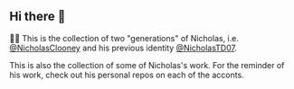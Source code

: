 ## Hi there 👋

🙋‍♀️ This is the collection of two "generations" of Nicholas, i.e. [@NicholasClooney](https://github.com/NicholasClooney) and his previous identity [@NicholasTD07](https://github.com/NicholasTD07).

This is also the collection of some of Nicholas's work. For the reminder of his work, check out his personal repos on each of the acconts.

<!--

**Here are some ideas to get you started:**

🙋‍♀️ A short introduction - what is your organization all about?
🌈 Contribution guidelines - how can the community get involved?
👩‍💻 Useful resources - where can the community find your docs? Is there anything else the community should know?
🍿 Fun facts - what does your team eat for breakfast?
🧙 Remember, you can do mighty things with the power of [Markdown](https://docs.github.com/github/writing-on-github/getting-started-with-writing-and-formatting-on-github/basic-writing-and-formatting-syntax)
-->
